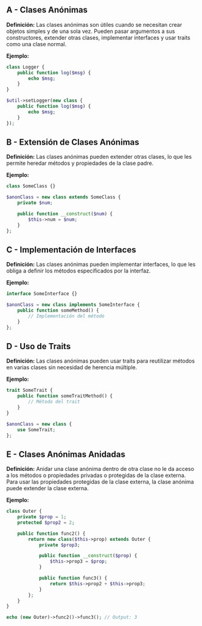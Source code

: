 ## A - Clases Anónimas

**Definición:** Las clases anónimas son útiles cuando se necesitan crear objetos simples y de una sola vez. Pueden pasar argumentos a sus constructores, extender otras clases, implementar interfaces y usar traits como una clase normal.

**Ejemplo:**

```php
class Logger {
    public function log($msg) {
        echo $msg;
    }
}

$util->setLogger(new class {
    public function log($msg) {
        echo $msg;
    }
});
```

## B - Extensión de Clases Anónimas

**Definición:** Las clases anónimas pueden extender otras clases, lo que les permite heredar métodos y propiedades de la clase padre.

**Ejemplo:**

```php
class SomeClass {}

$anonClass = new class extends SomeClass {
    private $num;

    public function __construct($num) {
        $this->num = $num;
    }
};
```

## C - Implementación de Interfaces

**Definición:** Las clases anónimas pueden implementar interfaces, lo que les obliga a definir los métodos especificados por la interfaz.

**Ejemplo:**

```php
interface SomeInterface {}

$anonClass = new class implements SomeInterface {
    public function someMethod() {
        // Implementación del método
    }
};
```

## D - Uso de Traits

**Definición:** Las clases anónimas pueden usar traits para reutilizar métodos en varias clases sin necesidad de herencia múltiple.

**Ejemplo:**

```php
trait SomeTrait {
    public function someTraitMethod() {
        // Método del trait
    }
}

$anonClass = new class {
    use SomeTrait;
};
```

## E - Clases Anónimas Anidadas

**Definición:** Anidar una clase anónima dentro de otra clase no le da acceso a los métodos o propiedades privadas o protegidas de la clase externa. Para usar las propiedades protegidas de la clase externa, la clase anónima puede extender la clase externa.

**Ejemplo:**

```php
class Outer {
    private $prop = 1;
    protected $prop2 = 2;

    public function func2() {
        return new class($this->prop) extends Outer {
            private $prop3;

            public function __construct($prop) {
                $this->prop3 = $prop;
            }

            public function func3() {
                return $this->prop2 + $this->prop3;
            }
        };
    }
}

echo (new Outer)->func2()->func3(); // Output: 3
```
